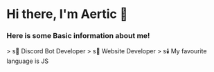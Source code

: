 # Hi there, I'm Aertic 👋
### Here is some Basic information about me!
<div align="left">
> s🌴 Discord Bot Developer
> s🍯 Website Developer
> s🕯️ My favourite language is JS 
  
</div>
